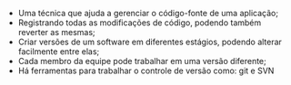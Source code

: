 * Uma técnica que ajuda a gerenciar o código-fonte de uma aplicação;
* Registrando todas as modificações de código, podendo também reverter as mesmas;
* Criar versões de um software em diferentes estágios, podendo alterar facilmente entre elas;
* Cada membro da equipe pode trabalhar em uma versão diferente;
* Há ferramentas para trabalhar o controle de versão como: git e SVN